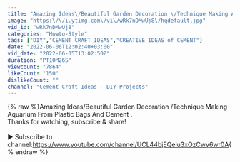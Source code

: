 ```yaml
---
title: "Amazing Ideas\/Beautiful Garden Decoration \/Technique Making Aquarium  From Plastic Bags And Cement ."
image: "https:\/\/i.ytimg.com\/vi\/wRk7nDMwUj8\/hqdefault.jpg"
vid_id: "wRk7nDMwUj8"
categories: "Howto-Style"
tags: ["DIY","CEMENT CRAFT IDEAS","CREATIVE IDEAS of CEMENT"]
date: "2022-06-06T12:02:40+03:00"
vid_date: "2022-06-05T13:02:50Z"
duration: "PT10M26S"
viewcount: "7864"
likeCount: "150"
dislikeCount: ""
channel: "Cement Craft Ideas - DIY Projects"
---
```

{% raw %}Amazing Ideas/Beautiful Garden Decoration /Technique Making Aquarium  From Plastic Bags And Cement .<br />Thanks for watching, subscribe &amp; share!<br /><br />► Subscribe to channel:<a rel="nofollow" target="blank" href="https://www.youtube.com/channel/UCL44bjEQeiu3xOzCwy6wr0A">https://www.youtube.com/channel/UCL44bjEQeiu3xOzCwy6wr0A</a>{% endraw %}
